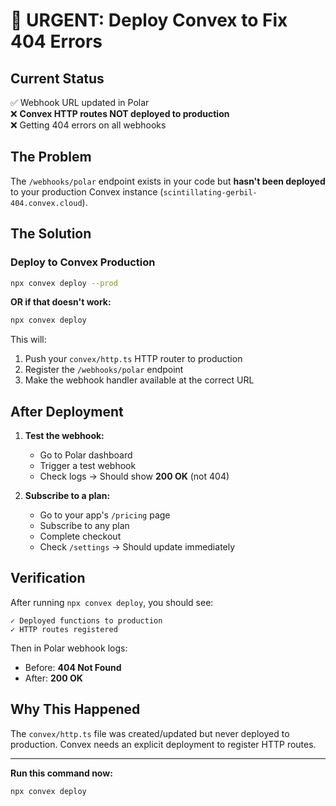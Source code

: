 # 🚨 URGENT: Deploy Convex to Fix 404 Errors

## Current Status
✅ Webhook URL updated in Polar  
❌ **Convex HTTP routes NOT deployed to production**  
❌ Getting 404 errors on all webhooks

## The Problem
The `/webhooks/polar` endpoint exists in your code but **hasn't been deployed** to your production Convex instance (`scintillating-gerbil-404.convex.cloud`).

## The Solution

### Deploy to Convex Production

```bash
npx convex deploy --prod
```

**OR if that doesn't work:**

```bash
npx convex deploy
```

This will:
1. Push your `convex/http.ts` HTTP router to production
2. Register the `/webhooks/polar` endpoint
3. Make the webhook handler available at the correct URL

## After Deployment

1. **Test the webhook:**
   - Go to Polar dashboard
   - Trigger a test webhook
   - Check logs → Should show **200 OK** (not 404)

2. **Subscribe to a plan:**
   - Go to your app's `/pricing` page
   - Subscribe to any plan
   - Complete checkout
   - Check `/settings` → Should update immediately

## Verification

After running `npx convex deploy`, you should see:
```
✓ Deployed functions to production
✓ HTTP routes registered
```

Then in Polar webhook logs:
- Before: **404 Not Found**
- After: **200 OK**

## Why This Happened

The `convex/http.ts` file was created/updated but never deployed to production. Convex needs an explicit deployment to register HTTP routes.

---

**Run this command now:**
```bash
npx convex deploy
```
